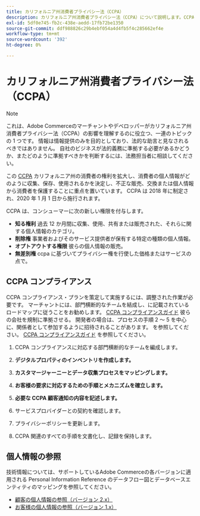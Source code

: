 ```yaml
---
title: カリフォルニア州消費者プライバシー法（CCPA）
description: カリフォルニア州消費者プライバシー法（CCPA）について説明します。CCPA は、カリフォルニア州の消費者の権利を拡大し、個人情報の収集、保存、使用の方法を決定するものです。
exl-id: 5df0e745-fb2c-438e-aedd-17fb72be1350
source-git-commit: ddf988826c29b4ebf054a4d4fb5f4c285662ef4e
workflow-type: tm+mt
source-wordcount: '392'
ht-degree: 0%

---
```


# カリフォルニア州消費者プライバシー法（CCPA）

>[!NOTE]
>
>これは、Adobe Commerceのマーチャントやデベロッパーがカリフォルニア州消費者プライバシー法（CCPA）の影響を理解するのに役立つ、一連のトピックの 1 つです。 情報は情報提供のみを目的としており、法的な助言と見なされるべきではありません。 自社のビジネスが法的義務に準拠する必要があるかどうか、またどのように準拠すべきかを判断するには、法務担当者に相談してください。

この [CCPA](https://oag.ca.gov/privacy/ccpa) カリフォルニア州の消費者の権利を拡大し、消費者の個人情報がどのように収集、保存、使用されるかを決定し、不正な販売、交換または個人情報から消費者を保護することに重点を置いています。 CCPA は 2018 年に制定され、2020 年 1 月 1 日から施行されます。

CCPA は、コンシューマーに次の新しい権限を付与します。

- **知る権利** 過去 12 か月間に収集、使用、共有または販売された、それらに関する個人情報のカテゴリ。
- **削除権** 事業者およびそのサービス提供者が保有する特定の種類の個人情報。
- **オプトアウトする権限** 彼らの個人情報の販売。
- **無差別権** ccpa に基づいてプライバシー権を行使した価格またはサービスの点で。

## CCPA コンプライアンス

CCPA コンプライアンス・プランを策定して実施するには、調整された作業が必要です。 マーチャントには、部門横断的なチームを結成し、に記載されているロードマップに従うことをお勧めします。 [CCPA コンプライアンスガイド](https://experienceleague.adobe.com/docs/commerce-admin/start/compliance/privacy/compliance-ccpa.html) 彼らの会社を規制に準拠させる。 開発者の場合は、プロセスの手順 2 ～ 5 を中心に、関係者として参加するように招待されることがあります。 を参照してください。 [CCPA コンプライアンスガイド](https://experienceleague.adobe.com/docs/commerce-admin/start/compliance/privacy/compliance-ccpa.html) を参照してください。

1. CCPA コンプライアンスに対応する部門横断的なチームを編成します。

1. **デジタルプロパティのインベントリを作成します。**

1. **カスタマージャーニーとデータ収集プロセスをマッピングします。**

1. **お客様の要求に対応するための手順とメカニズムを確立します。**

1. **必要な CCPA 顧客通知の内容を記述します。**

1. サービスプロバイダーとの契約を確認します。

1. プライバシーポリシーを更新します。

1. CCPA 関連のすべての手順を文書化し、記録を保持します。

## 個人情報の参照

技術情報については、サポートしているAdobe Commerceの各バージョンに適用される Personal Information Reference のデータフロー図とデータベースエンティティのマッピングを参照してください。

- [顧客の個人情報の参照（バージョン 2.x）](data-m2.md)
- [お客様の個人情報の参照（バージョン 1.x）](data-m1.md)
